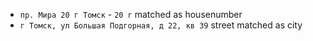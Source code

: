 * `пр. Мира 20 г Томск` - `20 г` matched as housenumber
* `г Томск, ул Большая Подгорная, д 22, кв 39` street matched as city